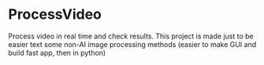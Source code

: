 # ProcessVideo
Process video in real time and check results. This project is made just to be easier text some non-AI image processing methods (easier to make GUI and build fast app, then in python)  
